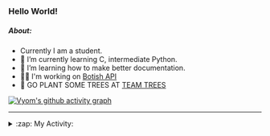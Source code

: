### Hello World!

##### About:
- Currently I am a student.
- 🌱 I’m currently learning C, intermediate Python.
- 🌱 I’m learning how to make better documentation.
- 👨‍💻 I'm working on [Botish API](https://github.com/Vyvy-vi/api)
- 🌱 GO PLANT SOME TREES AT [TEAM TREES](https://teamtrees.org/)

[![Vyom's github activity graph](https://activity-graph.herokuapp.com/graph?username=Vyvy-vi)](https://github.com/ashutosh00710/github-readme-activity-graph)

---
<details>
  <summary>:zap: My Activity:</summary>
  
<!--START_SECTION:waka-->
![Code Time](http://img.shields.io/badge/Code%20Time-746%20hrs%2027%20mins-blue)

**I'm a Night 🦉** 

```text
🌞 Morning    56 commits     ██░░░░░░░░░░░░░░░░░░░░░░░   8.32% 
🌆 Daytime    161 commits    ██████░░░░░░░░░░░░░░░░░░░   23.92% 
🌃 Evening    215 commits    ████████░░░░░░░░░░░░░░░░░   31.95% 
🌙 Night      241 commits    █████████░░░░░░░░░░░░░░░░   35.81%

```
📅 **I'm Most Productive on Sunday** 

```text
Monday       65 commits     ██░░░░░░░░░░░░░░░░░░░░░░░   9.66% 
Tuesday      124 commits    ████░░░░░░░░░░░░░░░░░░░░░   18.42% 
Wednesday    112 commits    ████░░░░░░░░░░░░░░░░░░░░░   16.64% 
Thursday     92 commits     ███░░░░░░░░░░░░░░░░░░░░░░   13.67% 
Friday       68 commits     ██░░░░░░░░░░░░░░░░░░░░░░░   10.1% 
Saturday     66 commits     ██░░░░░░░░░░░░░░░░░░░░░░░   9.81% 
Sunday       146 commits    █████░░░░░░░░░░░░░░░░░░░░   21.69%

```


📊 **This Week I Spent My Time On** 

```text
🔥 Editors: 
VS Code                  19 hrs 33 mins      ████████████████████████░   95.73% 
Vim                      52 mins             █░░░░░░░░░░░░░░░░░░░░░░░░   4.27%

🐱‍💻 Projects: 
praise_backend_js        8 hrs 47 mins       ██████████░░░░░░░░░░░░░░░   43.05% 
phishing-check-bot       6 hrs 33 mins       ████████░░░░░░░░░░░░░░░░░   32.1% 
api                      3 hrs 35 mins       ████░░░░░░░░░░░░░░░░░░░░░   17.54% 
CSF                      1 hr 10 mins        █░░░░░░░░░░░░░░░░░░░░░░░░   5.76% 
TEC-Discord-Automation   8 mins              ░░░░░░░░░░░░░░░░░░░░░░░░░   0.67%

```


 Last Updated on 23/04/2022 21:04:50 UTC
<!--END_SECTION:waka-->
</details>
